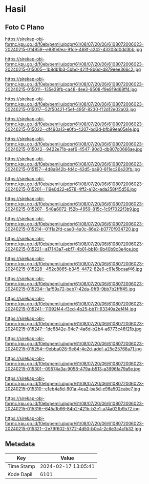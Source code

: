# Hasil

## Foto C Plano

https://sirekap-obj-formc.kpu.go.id/f0eb/pemilu/pdpr/61/08/07/20/06/6108072006023-20240215-014959--e88fe0ea-91ce-468f-a242-43303d0dd3bb.jpg

https://sirekap-obj-formc.kpu.go.id/f0eb/pemilu/pdpr/61/08/07/20/06/6108072006023-20240215-015005--1b8db1b3-5bbd-421f-8b6d-d879eee366c2.jpg

https://sirekap-obj-formc.kpu.go.id/f0eb/pemilu/pdpr/61/08/07/20/06/6108072006023-20240215-015011--135e39fb-ca48-4ee3-9508-f9e919d68ff4.jpg

https://sirekap-obj-formc.kpu.go.id/f0eb/pemilu/pdpr/61/08/07/20/06/6108072006023-20240215-015017--52f50421-f5ef-495f-8230-f12d12e02a03.jpg

https://sirekap-obj-formc.kpu.go.id/f0eb/pemilu/pdpr/61/08/07/20/06/6108072006023-20240215-015022--df490a13-e0fb-4307-bd3d-bfb99ea05e1e.jpg

https://sirekap-obj-formc.kpu.go.id/f0eb/pemilu/pdpr/61/08/07/20/06/6108072006023-20240215-015042--9422e71b-aef6-4547-90d3-db807c0666ae.jpg

https://sirekap-obj-formc.kpu.go.id/f0eb/pemilu/pdpr/61/08/07/20/06/6108072006023-20240215-015157--4d8a842b-fd4c-42d5-ba90-811ec26e20fb.jpg

https://sirekap-obj-formc.kpu.go.id/f0eb/pemilu/pdpr/61/08/07/20/06/6108072006023-20240215-015201--119e0d22-e578-4ff2-a12c-ada258f45d56.jpg

https://sirekap-obj-formc.kpu.go.id/f0eb/pemilu/pdpr/61/08/07/20/06/6108072006023-20240215-015207--548a6072-152b-4959-815c-1c9f7022f3b9.jpg

https://sirekap-obj-formc.kpu.go.id/f0eb/pemilu/pdpr/61/08/07/20/06/6108072006023-20240215-015214--01f1a2fd-cae0-4a0c-86e2-b0770f934720.jpg

https://sirekap-obj-formc.kpu.go.id/f0eb/pemilu/pdpr/61/08/07/20/06/6108072006023-20240215-015221--a17143a7-ebf7-4b01-bb18-9b40b9c3e4ce.jpg

https://sirekap-obj-formc.kpu.go.id/f0eb/pemilu/pdpr/61/08/07/20/06/6108072006023-20240215-015228--452c8865-b345-4472-82e9-c61e5bcaaf46.jpg

https://sirekap-obj-formc.kpu.go.id/f0eb/pemilu/pdpr/61/08/07/20/06/6108072006023-20240215-015234--1af59a72-beb7-42da-9ff9-9bb7b2ffff45.jpg

https://sirekap-obj-formc.kpu.go.id/f0eb/pemilu/pdpr/61/08/07/20/06/6108072006023-20240215-015241--11092f44-f3cd-4b25-bb11-93340a2ef4f4.jpg

https://sirekap-obj-formc.kpu.go.id/f0eb/pemilu/pdpr/61/08/07/20/06/6108072006023-20240215-015247--1dc6842e-94c7-4a6d-b2b4-a6773c46f21b.jpg

https://sirekap-obj-formc.kpu.go.id/f0eb/pemilu/pdpr/61/08/07/20/06/6108072006023-20240215-015254--9ebba028-9e84-4e2d-adef-a25e25768a71.jpg

https://sirekap-obj-formc.kpu.go.id/f0eb/pemilu/pdpr/61/08/07/20/06/6108072006023-20240215-015301--09574a3a-9058-479a-b513-a3696fa79a5e.jpg

https://sirekap-obj-formc.kpu.go.id/f0eb/pemilu/pdpr/61/08/07/20/06/6108072006023-20240215-015310--c1eb4a5d-601a-4ea2-ba5d-e96a502cabe7.jpg

https://sirekap-obj-formc.kpu.go.id/f0eb/pemilu/pdpr/61/08/07/20/06/6108072006023-20240215-015316--645a1b96-84b2-421b-b2e1-a74a02fb9b72.jpg

https://sirekap-obj-formc.kpu.go.id/f0eb/pemilu/pdpr/61/08/07/20/06/6108072006023-20240215-015321--2e79f602-5772-4d50-b0c4-2c6e3c4cfb32.jpg


## Metadata

| Key        | Value               |
| ---------- | ------------------- |
| Time Stamp | 2024-02-17 13:05:41 |
| Kode Dapil | 6101                |




